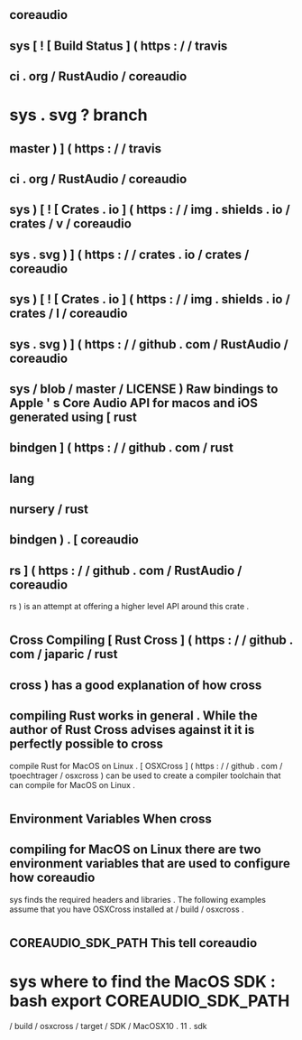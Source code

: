 #
coreaudio
-
sys
[
!
[
Build
Status
]
(
https
:
/
/
travis
-
ci
.
org
/
RustAudio
/
coreaudio
-
sys
.
svg
?
branch
=
master
)
]
(
https
:
/
/
travis
-
ci
.
org
/
RustAudio
/
coreaudio
-
sys
)
[
!
[
Crates
.
io
]
(
https
:
/
/
img
.
shields
.
io
/
crates
/
v
/
coreaudio
-
sys
.
svg
)
]
(
https
:
/
/
crates
.
io
/
crates
/
coreaudio
-
sys
)
[
!
[
Crates
.
io
]
(
https
:
/
/
img
.
shields
.
io
/
crates
/
l
/
coreaudio
-
sys
.
svg
)
]
(
https
:
/
/
github
.
com
/
RustAudio
/
coreaudio
-
sys
/
blob
/
master
/
LICENSE
)
Raw
bindings
to
Apple
'
s
Core
Audio
API
for
macos
and
iOS
generated
using
[
rust
-
bindgen
]
(
https
:
/
/
github
.
com
/
rust
-
lang
-
nursery
/
rust
-
bindgen
)
.
[
coreaudio
-
rs
]
(
https
:
/
/
github
.
com
/
RustAudio
/
coreaudio
-
rs
)
is
an
attempt
at
offering
a
higher
level
API
around
this
crate
.
#
#
Cross
Compiling
[
Rust
Cross
]
(
https
:
/
/
github
.
com
/
japaric
/
rust
-
cross
)
has
a
good
explanation
of
how
cross
-
compiling
Rust
works
in
general
.
While
the
author
of
Rust
Cross
advises
against
it
it
is
perfectly
possible
to
cross
-
compile
Rust
for
MacOS
on
Linux
.
[
OSXCross
]
(
https
:
/
/
github
.
com
/
tpoechtrager
/
osxcross
)
can
be
used
to
create
a
compiler
toolchain
that
can
compile
for
MacOS
on
Linux
.
#
#
#
Environment
Variables
When
cross
-
compiling
for
MacOS
on
Linux
there
are
two
environment
variables
that
are
used
to
configure
how
coreaudio
-
sys
finds
the
required
headers
and
libraries
.
The
following
examples
assume
that
you
have
OSXCross
installed
at
/
build
/
osxcross
.
#
#
#
#
COREAUDIO_SDK_PATH
This
tell
coreaudio
-
sys
where
to
find
the
MacOS
SDK
:
bash
export
COREAUDIO_SDK_PATH
=
/
build
/
osxcross
/
target
/
SDK
/
MacOSX10
.
11
.
sdk
